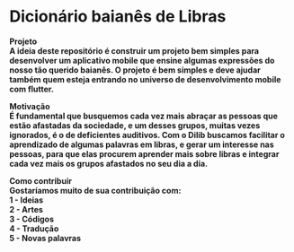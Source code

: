 # Dicionário baianês de Libras

<b>Projeto
<br/>A ideia deste repositório é construir um projeto bem simples para desenvolver um aplicativo mobile que ensine algumas expressões do nosso tão querido baianês. O projeto é bem simples e deve ajudar também quem esteja entrando no universo de desenvolvimento mobile com flutter.

<b>Motivação
<br/>É fundamental que busquemos cada vez mais abraçar as pessoas que estão afastadas da sociedade, e um desses grupos, muitas vezes ignorados, é o de deficientes auditivos. Com o Dilib buscamos facilitar o aprendizado de algumas palavras em  libras, e gerar um interesse nas pessoas, para que elas procurem aprender mais sobre libras e integrar cada vez mais os grupos afastados no seu dia a dia.

<b>Como contribuir
</br>Gostaríamos muito de sua contribuição com:
<br/> 1 - Ideias
<br/> 2 - Artes 
<br/> 3 - Códigos
<br/> 4 - Tradução
<br/> 5 - Novas palavras

